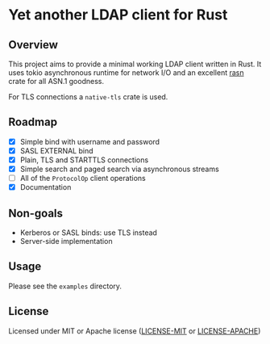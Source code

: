 # Yet another LDAP client for Rust

## Overview

This project aims to provide a minimal working LDAP client written in Rust.
It uses tokio asynchronous runtime for network I/O and an excellent [rasn](https://github.com/XAMPPRocky/rasn)
crate for all ASN.1 goodness.

For TLS connections a `native-tls` crate is used.

## Roadmap

- [x] Simple bind with username and password
- [x] SASL EXTERNAL bind
- [x] Plain, TLS and STARTTLS connections
- [x] Simple search and paged search via asynchronous streams
- [ ] All of the `ProtocolOp` client operations
- [x] Documentation

## Non-goals

* Kerberos or SASL binds: use TLS instead
* Server-side implementation

## Usage 

Please see the `examples` directory.

## License

Licensed under MIT or Apache license ([LICENSE-MIT](https://opensource.org/licenses/MIT)
or [LICENSE-APACHE](https://opensource.org/licenses/Apache-2.0))
